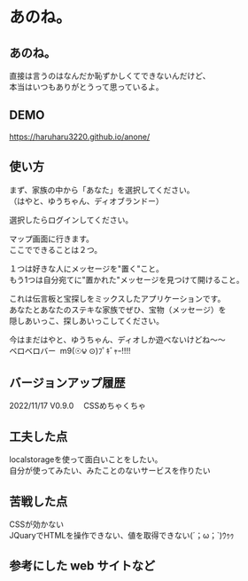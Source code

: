 # あのね。

## あのね。
直接は言うのはなんだか恥ずかしくてできないんだけど、    
本当はいつもありがとうって思っているよ。    


## DEMO

https://haruharu3220.github.io/anone/


## 使い方
まず、家族の中から「あなた」を選択してください。  
（はやと、ゆうちゃん、ディオブランドー）  
  
選択したらログインしてください。  
  
マップ画面に行きます。  
ここでできることは２つ。  
  
１つは好きな人にメッセージを"置く"こと。  
もう1つは自分宛てに"置かれた"メッセージを見つけて開けること。  

これは伝言板と宝探しをミックスしたアプリケーションです。  
あなたとあなたのステキな家族でぜひ、宝物（メッセージ）を  
隠しあいっこ、探しあいっこしてください。    

今はまだはやと、ゆうちゃん、ディオしか遊べないけどね～～  
ベロベロバー‎  m9(☉౪ ⊙)ﾌﾟｷﾞｬｰ!!!!



## バージョンアップ履歴
2022/11/17    V0.9.0 　CSSめちゃくちゃ   


## 工夫した点
localstorageを使って面白いことをしたい。    
自分が使ってみたい、みたことのないサービスを作りたい  

## 苦戦した点
CSSが効かない  
JQuaryでHTMLを操作できない、値を取得できない(´；ω；`)ｳｩｩ  

## 参考にした web サイトなど
